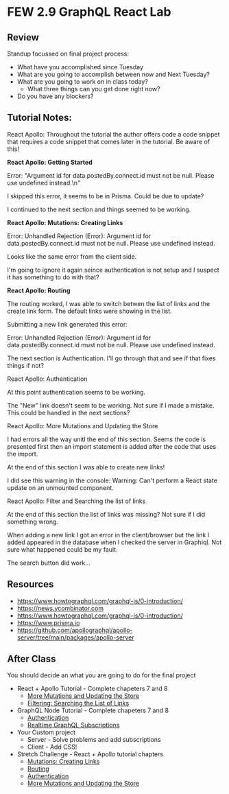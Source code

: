 # FEW 2.9 GraphQL React Lab

<!-- > -->

## Review 

Standup focussed on final project process: 

- What have you accomplished since Tuesday
- What are you going to accomplish between now and Next Tuesday?
- What are you going to work on in class today? 
  - What three things can you get done right now? 
- Do you have any blockers? 

## Tutorial Notes: 

React Apollo: Throughout the tutorial the author offers code a code snippet that requires a code snippet that comes later in the tutorial. Be aware of this! 

**React Apollo: Getting Started**

Error: "Argument id for data.postedBy.connect.id must not be null. Please use undefined instead.\n"

I skipped this error, it seems to be in Prisma. Could be due to update?

I continued to the next section and things seemed to be working.

**React Apollo: Mutations: Creating Links**

Error: Unhandled Rejection (Error): Argument id for data.postedBy.connect.id must not be null. Please use undefined instead.

Looks like the same error from the client side. 

I'm going to ignore it again seince authentication is not setup and I suspect it has something to do with that?

**React Apollo: Routing**

The routing worked, I was able to switch betwen the list of links and the create link form. The default links were showing in the list. 

Submitting a new link generated this error: 

Error: Unhandled Rejection (Error): Argument id for data.postedBy.connect.id must not be null. Please use undefined instead.

The next section is Authentication. I'll go through that and see if that fixes things if not? 

React Apollo: Authentication

At this point authentication seems to be working. 

The "New" link doesn't seem to be working. Not sure if I made a mistake. This could be handled in the next sections?

React Apollo: More Mutations and Updating the Store

I had errors all the way unitl the end of this section. Seems the code is presented first then an import statement is added after the code that uses the import. 

At the end of this section I was able to create new links! 

I did see this warning in the console: Warning: Can't perform a React state update on an unmounted component. 

React Apollo: Filter and Searching the list of links

At the end of this section the list of links was missing? Not sure if I did something wrong. 

When adding a new link I got an error in the client/browser but the link I added appeared in the database when I checked the server in Graphiql. Not sure what happened could be my fault. 

The search button did work...



<!-- > -->

## Resources

- https://www.howtographql.com/graphql-js/0-introduction/
- https://news.ycombinator.com
- https://www.howtographql.com/graphql-js/0-introduction/
- https://www.prisma.io
- https://github.com/apollographql/apollo-server/tree/main/packages/apollo-server

<!-- > -->

## After Class 

You should decide an what you are going to do for the final project

- React + Apollo Tutorial - Complete chapeters 7 and 8
  - [More Mutations and Updating the Store](https://www.howtographql.com/react-apollo/6-more-mutations-and-updating-the-store/)
  - [Filtering: Searching the List of Links](https://www.howtographql.com/react-apollo/7-filtering-searching-the-list-of-links/)
- GraphQL Node Tutorial - Complete chapeters 7 and 8
  - [Authentication](https://www.howtographql.com/graphql-js/6-authentication/)
  - [Realtime GraphQL Subscriptions](https://www.howtographql.com/graphql-js/7-subscriptions/)
- Your Custom project
	- Server - Solve problems and add subscriptions
	- Client - Add CSS!
- Stretch Challenge - React + Apollo tutorial chapters 
  - [Mutations: Creating Links](https://www.howtographql.com/react-apollo/3-mutations-creating-links/)
  - [Routing](https://www.howtographql.com/react-apollo/4-routing/)
  - [Authentication](https://www.howtographql.com/react-apollo/5-authentication/)
  - [More Mutations and Updating the Store](https://www.howtographql.com/react-apollo/6-more-mutations-and-updating-the-store/)
  
